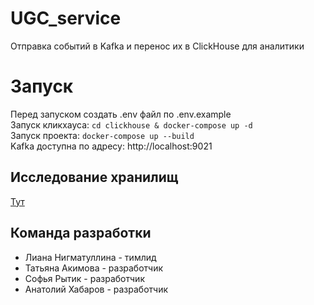 # UGC_service
Отправка событий в Kafka и перенос их в ClickHouse для аналитики

# Запуск
Перед запуском создать .env файл по .env.example  
Запуск кликхауса: `cd clickhouse & docker-compose up -d`  
Запуск проекта: `docker-compose up --build`  
Kafka доступна по адресу: http://localhost:9021 

## Исследование хранилищ
[Тут](storage_research/RESEARCH.md)

## Команда разработки
* Лиана Нигматуллина - тимлид
* Татьяна Акимова - разработчик
* Софья Рытик - разработчик
* Анатолий Хабаров - разработчик
